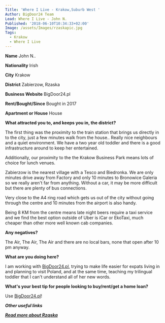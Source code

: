 ```yaml
---
Title: 'Where I Live - Krakow,Suburb West '
Author: BigDoor24 Team
Lead: Where I Live - John N.
Published: '2018-06-10T10:34:33+02:00'
Image: /assets/Images/rzaskapic.jpg
Tags:
  - Krakow
  - Where I Live
---
```

**Name** John N..  

**Nationality** Irish

**City** Krakow

**District** Zabierzow, Rzaska

**Business Website**  BigDoor24.pl

**Rent/Bought/Since** Bought in 2017

**Apartment or House** House

**What attracted you to, and keeps you in, the district?**

The first thing was the proximity to the train station that brings us directly in to the city, just a few minutes walk from the house.. Really nice neighbours and a quiet environment. We have a  two year old toddler and there is a good infrastructure around to keep her entertained.

Additionally, our proximity to the the Krakow Business Park means lots of choice for lunch venues.

Zabierzow is the nearest village with a Tesco and Biedronka.  We are only minutes drive away from Factory and only 10 minutes to Bronowice Galeria so we really aren't far from anything. Without a car, it may be more difficult but there are plenty of bus connections. 

Very close to the A4 ring road which gets us out of the city without going through the centre and 10 minutes from the airport is also handy.

Being 8 KM from the centre means late night beers require a taxi service and we find the best option outside of Uber is iCar or EkoTaxi, much cheaper than other more well known cab companies.

**Any negatives?**

The Air, The Air, The Air and there are no local bars, none that open after 10 pm anyway.

**What are you doing here?**

I am working with [BigDoor24.pl](https://bigdoor24.pl), trying to make life easier for expats living in and planning to visit Poland, and at the same time, teaching  my trilingual toddler that I can't understand all of her new words.

**What's your best tip for people looking to buy/rent/get a home loan?**

Use [BigDoor24.pl](https://bigdoor24.pl)!

_**Other useful links**_

[_**Read more about Rząska**_](https://en.wikipedia.org/wiki/Rz%C4%85ska)
